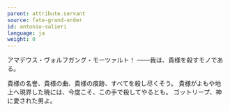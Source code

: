 ```yaml
---
parent: attribute.servant
source: fate-grand-order
id: antonio-salieri
language: ja
weight: 0
---
```


アマデウス・ヴォルフガング・モーツァルト！
───我は、貴様を殺すモノである。

貴様の名誉、貴様の曲、貴様の痕跡、すべてを殺し尽くそう。
貴様がよもや地上へ現界した暁には、今度こそ、この手で殺してやるとも。
ゴットリープ、神に愛された男よ。
